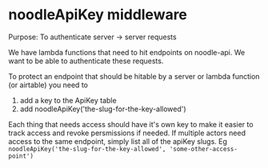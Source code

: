 # noodleApiKey middleware

Purpose: To authenticate server -> server requests

We have lambda functions that need to hit endpoints on noodle-api. We want to be able to authenticate these requests.

To protect an endpoint that should be hitable by a server or lambda function (or airtable) you need to
1. add a key to the ApiKey table
1. add noodleApiKey('the-slug-for-the-key-allowed')

Each thing that needs access should have it's own key to make it easier to track access and revoke persmissions if needed.
If multiple actors need access to the same endpoint, simply list all of the apiKey slugs. Eg `noodleApiKey('the-slug-for-the-key-allowed', 'some-other-access-point')`